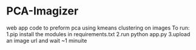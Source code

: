 # PCA-Imagizer
web app code to preform pca using kmeans clustering on images
To run:
1.pip install the modules in requirements.txt
2.run python app.py
3.upload an image url and wait ~1 minuite
